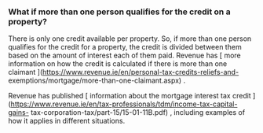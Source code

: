 ###  What if more than one person qualifies for the credit on a property?

There is only one credit available per property. So, if more than one person
qualifies for the credit for a property, the credit is divided between them
based on the amount of interest each of them paid. Revenue has [ more
information on how the credit is calculated if there is more than one claimant
](https://www.revenue.ie/en/personal-tax-credits-reliefs-and-
exemptions/mortgage/more-than-one-claimant.aspx) .

Revenue has published [ information about the mortgage interest tax credit
](https://www.revenue.ie/en/tax-professionals/tdm/income-tax-capital-gains-
tax-corporation-tax/part-15/15-01-11B.pdf) , including examples of how it
applies in different situations.
